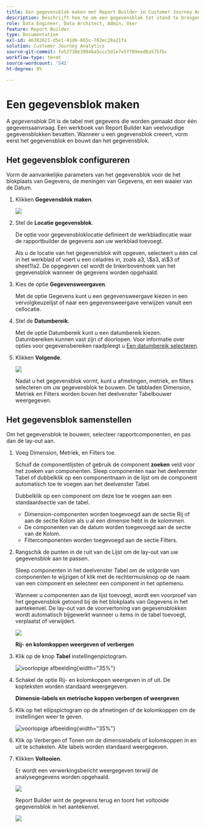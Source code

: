 ```yaml
---
title: Een gegevensblok maken met Report Builder in Customer Journey Analytics
description: Beschrijft hoe te om een gegevensblok tot stand te brengen.
role: Data Engineer, Data Architect, Admin, User
feature: Report Builder
type: Documentation
exl-id: 46382621-d5e1-41d6-865c-782ec28a21fa
solution: Customer Journey Analytics
source-git-commit: fe52730e3904ba5ccc5d1e7e5ff89eed8a575fbc
workflow-type: tm+mt
source-wordcount: '541'
ht-degree: 0%

---
```


# Een gegevensblok maken

A *gegevensblok* Dit is de tabel met gegevens die worden gemaakt door één gegevensaanvraag. Een werkboek van Report Builder kan veelvoudige gegevensblokken bevatten. Wanneer u een gegevensblok creeert, vorm eerst het gegevensblok en bouwt dan het gegevensblok.

## Het gegevensblok configureren

Vorm de aanvankelijke parameters van het gegevensblok voor de het blokplaats van Gegevens, de meningen van Gegevens, en een waaier van de Datum.

1. Klikken **Gegevensblok maken**.

   ![](./assets/create_db.png)

1. Stel de **Locatie gegevensblok**.

   De optie voor gegevensbloklocatie definieert de werkbladlocatie waar de rapportbuilder de gegevens aan uw werkblad toevoegt.

   Als u de locatie van het gegevensblok wilt opgeven, selecteert u één cel in het werkblad of voert u een celadres in, zoals a3, \\\$a3, a\\$3 of sheet1!a2. De opgegeven cel wordt de linkerbovenhoek van het gegevensblok wanneer de gegevens worden opgehaald.

1. Kies de optie **Gegevensweergaven**.

   Met de optie Gegevens kunt u een gegevensweergave kiezen in een vervolgkeuzelijst of naar een gegevensweergave verwijzen vanuit een cellocatie.

1. Stel de **Datumbereik**.

   Met de optie Datumbereik kunt u een datumbereik kiezen. Datumbereiken kunnen vast zijn of doorlopen. Voor informatie over opties voor gegevensbereiken raadpleegt u [Een datumbereik selecteren](select-date-range.md).

1. Klikken **Volgende**.

   ![](./assets/choose_date_data_view3.png)

   Nadat u het gegevensblok vormt, kunt u afmetingen, metriek, en filters selecteren om uw gegevensblok te bouwen. De tabbladen Dimension, Metriek en Filters worden boven het deelvenster Tabelbouwer weergegeven.
<!--
    ![](./assets/image9.png)
  -->


## Het gegevensblok samenstellen

Om het gegevensblok te bouwen, selecteer rapportcomponenten, en pas dan de lay-out aan.

1. Voeg Dimension, Metriek, en Filters toe.

   Schuif de componentlijsten of gebruik de component **zoeken** veld voor het zoeken van componenten. Sleep componenten naar het deelvenster Tabel of dubbelklik op een componentnaam in de lijst om de component automatisch toe te voegen aan het deelvenster Tabel.

   Dubbelklik op een component om deze toe te voegen aan een standaardsectie van de tabel.

   - Dimension-componenten worden toegevoegd aan de sectie Rij of aan de sectie Kolom als u al een dimensie hebt in de kolommen.
   - De componenten van de datum worden toegevoegd aan de sectie van de Kolom.
   - Filtercomponenten worden toegevoegd aan de sectie Filters.

1. Rangschik de punten in de ruit van de Lijst om de lay-out van uw gegevensblok aan te passen.

   Sleep componenten in het deelvenster Tabel om de volgorde van componenten te wijzigen of klik met de rechtermuisknop op de naam van een component en selecteer een component in het optiemenu.

   Wanneer u componenten aan de lijst toevoegt, wordt een voorproef van het gegevensblok getoond bij de het blokplaats van Gegevens in het aantekenvel. De lay-out van de voorvertoning van gegevensblokken wordt automatisch bijgewerkt wanneer u items in de tabel toevoegt, verplaatst of verwijdert.

   ![](./assets/image10.png)

   **Rij- en kolomkoppen weergeven of verbergen**

1. Klik op de knop **Tabel** instellingenpictogram.

   ![voorlopige afbeelding](./assets/table-settings.png){width="35%"}

1. Schakel de optie Rij- en kolomkoppen weergeven in of uit. De kopteksten worden standaard weergegeven.

   **Dimensie-labels en metrische koppen verbergen of weergeven**

1. Klik op het ellipspictogram op de afmetingen of de kolomkoppen om de instellingen weer te geven.

   ![voorlopige afbeelding](./assets/row-heading.png){width="35%"}

1. Klik op Verbergen of Tonen om de dimensielabels of kolomkoppen in en uit te schakelen. Alle labels worden standaard weergegeven.

1. Klikken **Voltooien**.

   Er wordt een verwerkingsbericht weergegeven terwijl de analysegegevens worden opgehaald.

   ![](./assets/image11.png)

   Report Builder wint de gegevens terug en toont het voltooide gegevensblok in het aantekenvel.

   ![](./assets/image12.png)
